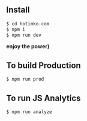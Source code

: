 ## Install

```bash
$ cd hotimko.com
$ npm i
$ npm run dev
```

**enjoy the power)**

## To build Production

```bash
$ npm run prod
```

## To run JS Analytics

```bash
$ npm run analyze
```

